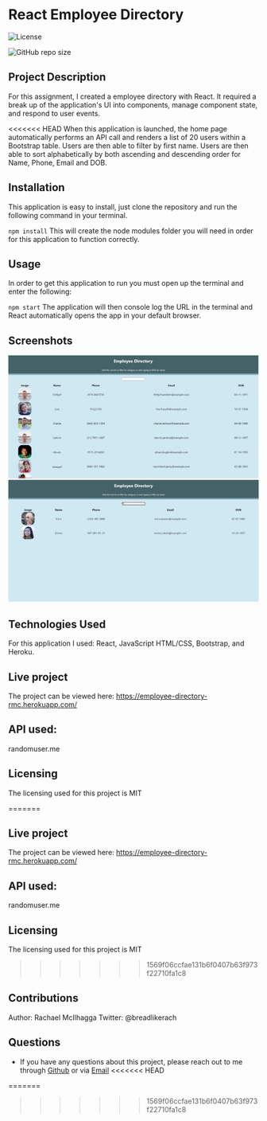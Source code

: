 # React Employee Directory

![License](https://img.shields.io/github/license/mcilhaggis/employee-tracker)

![GitHub repo size](https://img.shields.io/github/repo-size/mcilhaggis/employee-tracker)

## Project Description 
For this assignment, I created a employee directory with React. It required a break up of the application's UI into components, manage component state, and respond to user events.

<<<<<<< HEAD
When this application is launched, the home page automatically performs an API call and renders a list of 20 users within a Bootstrap table. Users are then able to filter by first name. Users are then able to sort alphabetically by both ascending and descending order for Name, Phone, Email and DOB.
## Installation 

This application is easy to install, just clone the repository and run the following command in your terminal.

`npm install`
This will create the node modules folder you will need in order for this application to function correctly.

## Usage
In order to get this application to run you must open up the terminal and enter the following:

`npm start`
The application will then console log the URL in the terminal and React automatically opens the app in your default browser.

## Screenshots
![Screenshot of my Employee Directory.](src/images/Screenshot1.png "Screenshot of my Employee Directory")
![Screenshot of my Employee Directory.](src/images/Screenshot2.png "Screenshot of my Employee Directory")

## Technologies Used
For this application I used: React, JavaScript HTML/CSS, Bootstrap, and Heroku.

 ## Live project
 The project can be viewed here: https://employee-directory-rmc.herokuapp.com/

## API used:
randomuser.me

## Licensing 
The licensing used for this project is MIT

=======
 ## Live project
 The project can be viewed here: https://employee-directory-rmc.herokuapp.com/

## API used:
randomuser.me

## Licensing 
The licensing used for this project is MIT

>>>>>>> 1569f06ccfae131b6f0407b63f973f22710fa1c8
## Contributions 
Author: Rachael McIlhagga
Twitter: @breadlikerach
    
## Questions
* If you have any questions about this project, please reach out to me  through <a href="https://github.com/mcilhaggis">Github</a>  or via <a href="mailto:rachael.mcilhagga@live.co.uk">Email</a>
<<<<<<< HEAD

=======
>>>>>>> 1569f06ccfae131b6f0407b63f973f22710fa1c8
